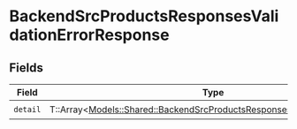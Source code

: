 # BackendSrcProductsResponsesValidationErrorResponse


## Fields

| Field                                                                                                                                             | Type                                                                                                                                              | Required                                                                                                                                          | Description                                                                                                                                       |
| ------------------------------------------------------------------------------------------------------------------------------------------------- | ------------------------------------------------------------------------------------------------------------------------------------------------- | ------------------------------------------------------------------------------------------------------------------------------------------------- | ------------------------------------------------------------------------------------------------------------------------------------------------- |
| `detail`                                                                                                                                          | T::Array<[Models::Shared::BackendSrcProductsResponsesValidationErrorItem](../../models/shared/backendsrcproductsresponsesvalidationerroritem.md)> | :heavy_check_mark:                                                                                                                                | N/A                                                                                                                                               |